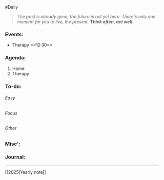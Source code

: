 #Daily
>*The past is already gone, the future is not yet here. There's only one moment for you to live, the present.*
>***Think often, act well.***
### Events:
- Therapy ==12:30==
### Agenda:
1. Home
2. Therapy
### To-do:
###### Easy
###### Focus
###### Other
### Misc':

### Journal:


---
[[2025|Yearly note]]